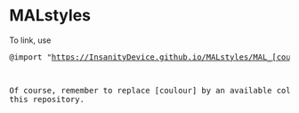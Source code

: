 # MALstyles

To link, use <pre>@import "https://InsanityDevice.github.io/MALstyles/MAL_[coulour].css";</pre>

Of course, remember to replace [coulour] by an available colour from this repository.
